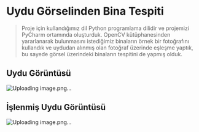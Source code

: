 # Uydu Görselinden Bina Tespiti

> Proje için kullandığımız dil Python programlama dilidir ve projemizi PyCharm ortamında oluşturduk. OpenCV kütüphanesinden yararlanarak bulunmasını istediğimiz binaların örnek bir fotoğrafını kullandık ve uydudan alınmış olan fotoğraf üzerinde eşleşme yaptık, bu sayede görsel üzerindeki binaların tespitini de yapmış olduk.

## Uydu Görüntüsü
![Uploading image.png…]()

## İşlenmiş Uydu Görüntüsü
![Uploading image.png…]()

